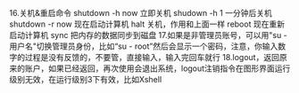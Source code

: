 16.关机&重启命令
shutdown -h now 立即关机
shudown -h 1   一分钟后关机
shutdown -r now 现在启动计算机
halt            关机，作用和上面一样
reboot          现在重新启动计算机
sync            把内存的数据同步到磁盘
17.如果是非管理员账号，可以用"su - 用户名"切换管理员身份，比如“su - root”然后会显示一个密码，注意，你输入数字的过程是没有反馈的，不要管，直接输入，输入完回车就行
18.logout，返回原来的账户，如果已经返回，再次使用会退出系统，logout注销指令在图形界面运行级别无效，在运行级别3下有效，比如Xshell